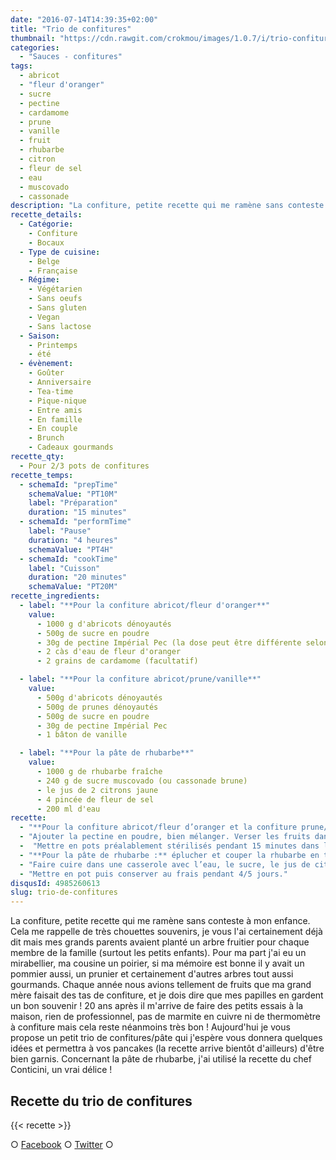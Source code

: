 ```yaml
---
date: "2016-07-14T14:39:35+02:00"
title: "Trio de confitures"
thumbnail: "https://cdn.rawgit.com/crokmou/images/1.0.7/i/trio-confiture-crokmou-blog-culinaire.jpg"
categories:
  - "Sauces - confitures"
tags:
  - abricot
  - "fleur d'oranger"
  - sucre
  - pectine
  - cardamome
  - prune
  - vanille
  - fruit
  - rhubarbe
  - citron
  - fleur de sel
  - eau
  - muscovado
  - cassonade
description: "La confiture, petite recette qui me ramène sans conteste à mon enfance. Cela me rappelle de très chouettes souvenirs, je vous l'ai certainement déjà dit ..."
recette_details:
  - Catégorie:
    - Confiture
    - Bocaux
  - Type de cuisine:
    - Belge
    - Française
  - Régime:
    - Végétarien
    - Sans oeufs
    - Sans gluten
    - Vegan
    - Sans lactose
  - Saison:
    - Printemps
    - été
  - évènement:
    - Goûter
    - Anniversaire
    - Tea-time
    - Pique-nique
    - Entre amis
    - En famille
    - En couple
    - Brunch
    - Cadeaux gourmands
recette_qty:
  - Pour 2/3 pots de confitures
recette_temps:
  - schemaId: "prepTime"
    schemaValue: "PT10M"
    label: "Préparation"
    duration: "15 minutes"
  - schemaId: "performTime"
    label: "Pause"
    duration: "4 heures"
    schemaValue: "PT4H"
  - schemaId: "cookTime"
    label: "Cuisson"
    duration: "20 minutes"
    schemaValue: "PT20M"
recette_ingredients:
  - label: "**Pour la confiture abricot/fleur d'oranger**"
    value:
      - 1000 g d'abricots dénoyautés
      - 500g de sucre en poudre
      - 30g de pectine Impérial Pec (la dose peut être différente selon les marques)
      - 2 càs d'eau de fleur d'oranger
      - 2 grains de cardamome (facultatif)

  - label: "**Pour la confiture abricot/prune/vanille**"
    value:
      - 500g d'abricots dénoyautés
      - 500g de prunes dénoyautés
      - 500g de sucre en poudre
      - 30g de pectine Impérial Pec
      - 1 bâton de vanille

  - label: "**Pour la pâte de rhubarbe**"
    value:
      - 1000 g de rhubarbe fraîche
      - 240 g de sucre muscovado (ou cassonade brune)
      - le jus de 2 citrons jaune
      - 4 pincée de fleur de sel
      - 200 ml d'eau
recette:
  - "**Pour la confiture abricot/fleur d’oranger et la confiture prune/abricot/vanille :** laver les fruits, les couper en deux et enlever le noyau. Dans un saladier, verser le sucre sur les fruits et ajouter la fleur d’oranger et/ou la vanille selon la recette. Mélanger avec les mains et laisser macérer pendant 2/3h à température ambiante."
  - "Ajouter la pectine en poudre, bien mélanger. Verser les fruits dans une casserole et faire cuire à feu doux pendant 20/30 minutes environ. Enlever la mousse au fur et à mesure qu’elle se forme. Pour vérifier si votre confiture est prête, verser une petite goutte sur une soucoupe préalablement mise au frais, si lorsque vous penchez la soucoupe la goutte ne coule pas, votre confiture est prête ! (Pour ceux qui n’aiment pas les morceaux, comme moi, mixer avant de mettre en pots)"
  -  "Mettre en pots préalablement stérilisés pendant 15 minutes dans l’eau bouillante. Bien fermer et retourner le pot."
  - "**Pour la pâte de rhubarbe :** éplucher et couper la rhubarbe en tronçons, eux même coupés en deux dans le sens de la longueur par après."
  - "Faire cuire dans une casserole avec l’eau, le sucre, le jus de citron et la fleur de sel pendant 25/30 minutes environ. Remuer régulièrement et ne pas hésiter à écraser un peu la rhubarbe avec la spatule. La compotée doit rester humide/crémeuse mais toute l’eau doit être évaporée. La texture doit être assez ferme."
  - "Mettre en pot puis conserver au frais pendant 4/5 jours."
disqusId: 4985260613
slug: trio-de-confitures
---
```


La confiture, petite recette qui me ramène sans conteste à mon enfance. Cela me rappelle de très chouettes souvenirs, je vous l'ai certainement déjà dit mais mes grands parents avaient planté un arbre fruitier pour chaque membre de la famille (surtout les petits enfants). Pour ma part j'ai eu un mirabellier, ma cousine un poirier, si ma mémoire est bonne il y avait un pommier aussi, un prunier et certainement d'autres arbres tout aussi gourmands. Chaque année nous avions tellement de fruits que ma grand mère faisait des tas de confiture, et je dois dire que mes papilles en gardent un bon souvenir ! 20 ans après il m'arrive de faire des petits essais à la maison, rien de professionnel, pas de marmite en cuivre ni de thermomètre à confiture mais cela reste néanmoins très bon ! Aujourd'hui je vous propose un petit trio de confitures/pâte qui j'espère vous donnera quelques idées et permettra à vos pancakes (la recette arrive bientôt d'ailleurs) d'être bien garnis. Concernant la pâte de rhubarbe, j'ai utilisé la recette du chef Conticini, un vrai délice !

## **Recette du trio de confitures**

{{< recette >}}

○ [Facebook](https://www.facebook.com/crokmou.blog) ○ [Twitter](https://twitter.com/Crokmou) ○
